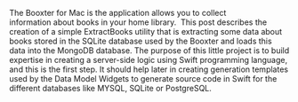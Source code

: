 The Booxter for Mac is the application allows you to collect information about books in your home library.  This post describes the creation of a simple ExtractBooks utility that is extracting some data about books stored in the SQLite database used by the Booxter and loads this data into the MongoDB database. The purpose of this little project is to build expertise in creating a server-side logic using Swift programming language, and this is the first step. It should help later in creating generation templates used by the Data Model Widgets to generate source code in Swift for the different databases like MYSQL, SQLite or PostgreSQL.

